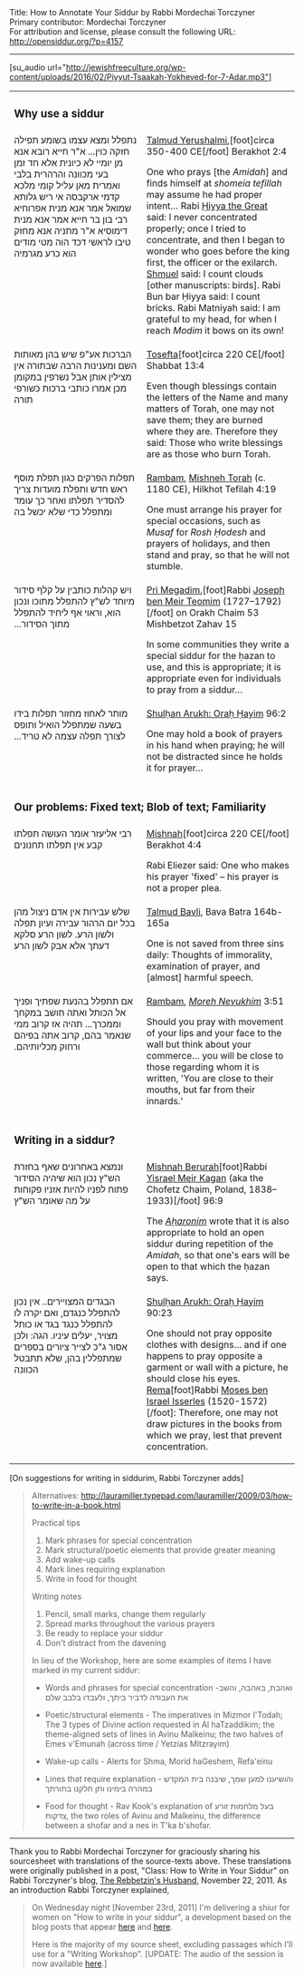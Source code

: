 <html>
<head></head>
<body>
Title: How to Annotate Your Siddur by Rabbi Mordechai Torczyner<br />
Primary contributor: Mordechai Torczyner<br />
For attribution and license, please consult the following URL: <a href="http://opensiddur.org/?p=4157">http://opensiddur.org/?p=4157</a>
<p />
<hr />

[su_audio url="http://jewishfreeculture.org/wp-content/uploads/2016/02/Piyyut-Tsaakah-Yokheved-for-7-Adar.mp3"]

<table style="margin-left: auto;margin-right: auto;">
<tbody>
<tr><td colspan="2"><h3>Why use a siddur</h3></td></tr>
<tr>
<td style="vertical-align:top;" width="46%">
<div class="liturgy"><span  lang="he">
נתפלל ומצא עצמו בשומע תפילה חזקה כוין... א"ר חייא רובא אנא מן יומיי לא כיונית אלא חד זמן בעי מכוונה והרהרית בלבי ואמרית מאן עליל קומי מלכא קדמי ארקבסה אי ריש גלותא שמואל אמר אנא מנית אפרוחיא רבי בון בר חייא אמר אנא מנית דימוסיא א"ר מתניה אנא מחזק טיבו לראשי דכד הוה מטי מודים הוא כרע מגרמיה
</span></td>
 
<td style="vertical-align:top;" width="53%"><div class="english">
<a href="http://en.wikipedia.org/wiki/Talmud_Yerushalmi">Talmud Yerushalmi</a>,[foot]circa 350-400 CE[/foot] Berakhot 2:4

One who prays [the <em>Amidah</em>] and finds himself at <em>shomeia tefillah</em> may assume he had proper intent… Rabi <a href="http://en.wikipedia.org/wiki/Hiyya_the_Great">Ḥiyya the Great</a> said: I never concentrated properly; once I tried to concentrate, and then I began to wonder who goes before the king first, the officer or the exilarch. <a href="http://en.wikipedia.org/wiki/Samuel_of_Nehardea">Shmuel</a> said: I count clouds [other manuscripts: birds]. Rabi Bun bar Ḥiyya said: I count bricks. Rabi Matniyah said: I am grateful to my head, for when I reach <em>Modim</em> it bows on its own!
</td></tr>
<tr><td style="vertical-align:top;" width="46%"><div class="liturgy"><span lang="he">
הברכות אע"פ שיש בהן מאותות השם ומענינות הרבה שבתורה אין מצילין אותן אבל נשרפין במקומן מכן אמרו כותבי ברכות כשורפי תורה
</span></div></td>
 
<td style="vertical-align:top;" width="53%"><div class="english">
<a href="http://en.wikipedia.org/wiki/Tosefta">Tosefta</a>[foot]circa 220 CE[/foot] Shabbat 13:4

Even though blessings contain the letters of the Name and many matters of Torah, one may not save them; they are burned where they are. Therefore they said: Those who write blessings are as those who burn Torah.
</td></tr>
<tr><td style="vertical-align:top;" width="46%"><div class="liturgy"><span lang="he">
תפלות הפרקים כגון תפלת מוסף ראש חדש ותפלת מועדות צריך להסדיר תפלתו ואחר כך עומד ומתפלל כדי שלא יכשל בה
</span></div></td>
 
<td style="vertical-align:top;" width="53%"><div class="english">
<a href="http://en.wikipedia.org/wiki/Moshe_ben_Maimon">Rambam</a>, <a href="http://en.wikipedia.org/wiki/Mishneh_Torah">Mishneh Torah</a> (c. 1180 CE), Hilkhot Tefilah 4:19

One must arrange his prayer for special occasions, such as <em>Musaf</em> for <em>Rosh Ḥodesh</em> and prayers of holidays, and then stand and pray, so that he will not stumble.
</td></tr>
<tr><td style="vertical-align:top;" width="46%"><div class="liturgy"><span lang="he">
ויש קהלות כותבין על קלף סידור מיוחד לש"ץ להתפלל מתוכו ונכון הוא, וראוי אף ליחיד להתפלל מתוך הסידור...‏
</span></div></td>
 
<td style="vertical-align:top;" width="53%"><div class="english">
<a href="http://en.wikipedia.org/wiki/Joseph_ben_Meir_Teomim">Pri Megadim</a>,[foot]Rabbi <a href="http://en.wikipedia.org/wiki/Joseph_ben_Meir_Teomim"> Joseph ben Meir Teomim</a> (1727–1792)[/foot] on Orakh Chaim 53 Mishbetzot Zahav 15

In some communities they write a special siddur for the ḥazan to use, and this is appropriate; it is appropriate even for individuals to pray from a siddur…
</td></tr>
<tr><td style="vertical-align:top;" width="46%"><div class="liturgy"><span lang="he">
מותר לאחוז מחזור תפלות בידו בשעה שמתפלל הואיל ותופס לצורך תפלה עצמה לא טריד...‏
</span></div></td>
 
<td style="vertical-align:top;" width="53%"><div class="english">
<a href="http://en.wikipedia.org/wiki/Shulkhan_Arukh">Shulḥan Arukh: Oraḥ Ḥayim</a> 96:2

One may hold a book of prayers in his hand when praying; he will not be distracted since he holds it for prayer…
</td></tr>
<tr><td colspan="2"><h3>Our problems: Fixed text; Blob of text; Familiarity</h3></td></tr>
<tr><td style="vertical-align:top;" width="46%"><div class="liturgy"><span lang="he">
רבי אליעזר אומר העושה תפלתו קבע אין תפלתו תחנונים
</span></div></td>
 
<td style="vertical-align:top;" width="53%"><div class="english">
<a href="http://en.wikipedia.org/wiki/Mishnah">Mishnah</a>[foot]circa 220 CE[/foot] Berakhot 4:4

Rabi Eliezer said: One who makes his prayer 'fixed' – his prayer is not a proper plea.
</td></tr>
<tr><td style="vertical-align:top;" width="46%"><div class="liturgy"><span lang="he">
שלש עבירות אין אדם ניצול מהן בכל יום הרהור עבירה ועיון תפלה ולשון הרע. לשון הרע סלקא דעתך אלא אבק לשון הרע
</span></div></td>
 
<td style="vertical-align:top;" width="53%"><div class="english">
<a href="http://en.wikipedia.org/wiki/Babylonian_Talmud#Talmud_Bavli_.28Babylonian_Talmud.29">Talmud Bavli</a>, Bava Batra 164b-165a

One is not saved from three sins daily: Thoughts of immorality, examination of prayer, and [almost] harmful speech.
</td></tr>
<tr><td style="vertical-align:top;" width="46%"><div class="liturgy"><span lang="he">
אם תתפלל בהנעת שפתיך ופניך אל הכותל ואתה חושב במקחך וממכרך... תהיה אז קרוב ממי שנאמר בהם, קרוב אתה בפיהם ורחוק מכליותיהם.‏
</span></div></td>
 
<td style="vertical-align:top;" width="53%"><div class="english">
<a href="http://en.wikipedia.org/wiki/Moshe_ben_Maimon">Rambam</a>, <em><a href="http://en.wikipedia.org/wiki/Moreh_Nevuchim">Moreh Nevukhim</a></em> 3:51

Should you pray with movement of your lips and your face to the wall but think about your commerce… you will be close to those regarding whom it is written, 'You are close to their mouths, but far from their innards.'
</td></tr>
<tr><td colspan="2"><h3>Writing in a siddur?</h3></td></tr>
<tr><td style="vertical-align:top;" width="46%"><div class="liturgy"><span lang="he">
ונמצא באחרונים שאף בחזרת הש"ץ נכון הוא שיהיה הסידור פתוח לפניו להיות אזניו פקוחות על מה שאומר הש"ץ
</span></div></td>
 
<td style="vertical-align:top;" width="53%"><div class="english">
<a href="http://en.wikipedia.org/wiki/Mishnah_Berurah">Mishnah Berurah</a>[foot]Rabbi <a href="http://en.wikipedia.org/wiki/Yisrael_Meir_Kagan">Yisrael Meir Kagan</a> (aka the Chofetz Chaim, Poland, 1838–1933)[/foot] 96:9

The <em><a href="http://en.wikipedia.org/wiki/Acharonim">Aḥaronim</a></em> wrote that it is also appropriate to hold an open siddur during repetition of the <em>Amidah</em>, so that one's ears will be open to that which the ḥazan says.
</td></tr>
<tr><td style="vertical-align:top;" width="46%"><div class="liturgy"><span lang="he">
הבגדים המצויירים.. אין נכון להתפלל כנגדם, ואם יקרה לו להתפלל כנגד בגד או כותל מצויר, יעלים עיניו. הגה: ולכן אסור ג"כ לצייר ציורים בספרים שמתפללין בהן, שלא תתבטל הכוונה
</span></div></td>
 
<td style="vertical-align:top;" width="53%"><div class="english">
<a href="http://en.wikipedia.org/wiki/Shulkhan_Arukh">Shulḥan Arukh: Oraḥ Ḥayim</a> 90:23

One should not pray opposite clothes with designs… and if one happens to pray opposite a garment or wall with a picture, he should close his eyes.
<a href="http://en.wikipedia.org/wiki/Moses_ben_Israel_Isserles">Rema</a>[foot]Rabbi <a href="http://en.wikipedia.org/wiki/Moses_ben_Israel_Isserles"> Moses ben Israel Isserles</a> (1520-1572)[/foot]: Therefore, one may not draw pictures in the books from which we pray, lest that prevent concentration.
</td>
</tr>
</tbody></table>

[On suggestions for writing in siddurim, Rabbi Torczyner adds]

<blockquote>
Alternatives: <a href="http://lauramiller.typepad.com/lauramiller/2009/03/how-to-write-in-a-book.html">http://lauramiller.typepad.com/lauramiller/2009/03/how-to-write-in-a-book.html</a>

Practical tips
1. Mark phrases for special concentration
2. Mark structural/poetic elements that provide greater meaning
3. Add wake-up calls
4. Mark lines requiring explanation
5. Write in food for thought

Writing notes
1. Pencil, small marks, change them regularly
2. Spread marks throughout the various prayers
3. Be ready to replace your siddur
4. Don't distract from the davening

In lieu of the Workshop, here are some examples of items I have marked in my current siddur:
* Words and phrases for special concentration -<span class="hebrew" lang="he">ואהבת, באהבה, והשב את העבודה לדביר ביתך, ולעבדו בלבב שלם</span>

* Poetic/structural elements - The imperatives in Mizmor l'Todah; The 3 types of Divine action requested in Al haTzaddikim; the theme-aligned sets of lines in Avinu Malkeinu; the two halves of Emes v'Emunah (across time / Yetzias Mitzrayim)

* Wake-up calls - Alerts for Shma, Morid haGeshem, Refa'einu

* Lines that require explanation - <span class="hebrew" lang="he">והושיענו למען שמך, שיבנה בית המקדש במהרה בימינו ותן חלקנו בתורתך</span>

* Food for thought - Rav Kook's explanation of <span class="hebrew" lang="he">בעל מלחמות זורע צדקות</span>, the two roles of Avinu and Malkeinu, the difference between a shofar and a nes in T'ka b'shofar. 
</blockquote>

<hr />

Thank you to Rabbi Mordechai Torczyner for graciously sharing his sourcesheet with translations of the source-texts above. These translations were originally published in a post, "Class: How to Write in Your Siddur" on Rabbi Torczyner's blog, <a href="http://rechovot.blogspot.com/2011/11/class-how-to-write-in-your-siddur.html">The Rebbetzin's Husband</a>, November 22, 2011. As an introduction Rabbi Torczyner explained,

<blockquote>On Wednesday night [November 23rd, 2011] I'm delivering a shiur for women on "How to write in your siddur", a development based on the blog posts that appear <a href="http://rechovot.blogspot.com/2009/12/why-use-siddur.html">here</a> and <a href="http://rechovot.blogspot.com/2011/10/write-in-your-siddur.html">here</a>.

Here is the majority of my source sheet, excluding passages which I'll use for a "Writing Workshop". [UPDATE: The audio of the session is now available <a href="http://www.yutorah.com/lectures/lecture.cfm/766018/Rabbi%20Mordechai%20Torczyner/How%20to%20write%20in%20your%20siddur">here</a>.]</blockquote>
</body>
</html>